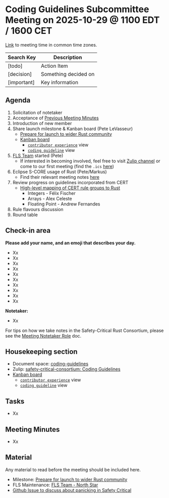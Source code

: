 # **Coding Guidelines Subcommittee Meeting on 2025-10-29 @ 1100 EDT / 1600 CET**

[Link](https://www.worldtimebuddy.com/?qm=1&lid=5,100,2643743,12,1850147,2193733,8,6,2673730,1261481&h=5&date=2025-10-29&sln=11-12&hf=1) to meeting time in common time zones.

| Search Key | Description |
| ----- | ----- |
| \[todo\] | Action Item |
| \[decision\] | Something decided on |
| \[important\] | Key information |

## **Agenda**

1. Solicitation of notetaker
2. Acceptance of [Previous Meeting Minutes](https://github.com/rustfoundation/safety-critical-rust-consortium/blob/main/subcommittee/coding-guidelines/meetings/2025-10-22/minutes.md)
3. Introduction of new member
4. Share launch milestone & Kanban board (Pete LeVasseur)
   * [Prepare for launch to wider Rust community](https://github.com/rustfoundation/safety-critical-rust-coding-guidelines/milestone/1)
   * [Kanban board](https://github.com/orgs/rustfoundation/projects/1/views/3)  
     * [`contributor experience`](https://github.com/orgs/rustfoundation/projects/1/views/4) view
     * [`coding guideline`](https://github.com/orgs/rustfoundation/projects/1/views/5) view
5. [FLS Team](https://rust-lang.org/governance/teams/lang/#team-fls) started (Pete)
   * If interested in becoming involved, feel free to visit
     [Zulip channel](https://rust-lang.zulipchat.com/#narrow/channel/520710-t-lang.2Ffls)
     or come to our first meeting (find the `.ics` [here](https://rust-lang.github.io/calendar/fls.ics))
6. Eclipse S-CORE usage of Rust (Pete/Markus)
   * Find their relevant meeting notes [here](https://github.com/orgs/eclipse-score/discussions/1933)
7. Review progress on guidelines incorporated from CERT
   * [High-level mapping of CERT rule groups to Rust](https://github.com/rustfoundation/safety-critical-rust-coding-guidelines/issues/152)
     * Integers \- Félix Fischer
     * Arrays \- Alex Celeste
     * Floating Point \- Andrew Fernandes
8. Rule flavours discussion
9. Round table

## **Check-in area**

**Please add your name, and an emoji that describes your day.**

* Xx
* Xx
* Xx
* Xx
* Xx
* Xx
* Xx
* Xx
* Xx
* Xx

**Notetaker:**

* Xx

For tips on how we take notes in the Safety-Critical Rust Consortium, please see the [Meeting Notetaker Role](https://github.com/rustfoundation/safety-critical-rust-consortium/blob/main/docs/notetaker-role.md) doc.

## **Housekeeping section**

* Document space: [coding-guidelines](https://github.com/rustfoundation/safety-critical-rust-consortium/tree/main/subcommittee/coding-guidelines)  
* Zulip: [safety-critical-consortium: Coding Guidelines](https://rust-lang.zulipchat.com/#narrow/channel/445688-safety-critical-consortium/topic/Coding.20Guidelines)  
* [Kanban board](https://github.com/orgs/rustfoundation/projects/1/views/3)  
  * [`contributor experience`](https://github.com/orgs/rustfoundation/projects/1/views/4) view  
  * [`coding guideline`](https://github.com/orgs/rustfoundation/projects/1/views/5) view

## **Tasks**

* Xx

## **Meeting Minutes**

* Xx

## **Material**

Any material to read before the meeting should be included here.

* Milestone: [Prepare for launch to wider Rust community](https://github.com/rustfoundation/safety-critical-rust-coding-guidelines/milestone/1)  
* FLS Maintenance: [FLS Team \- North Star](https://hackmd.io/@plevasseur/HJb6qomOge/edit)  
* [Github Issue to discuss about panicking in Safety Critical](https://github.com/rustfoundation/safety-critical-rust-coding-guidelines/issues/158)

